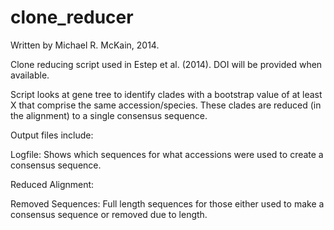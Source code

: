 clone_reducer
=============
Written by Michael R. McKain, 2014.

Clone reducing script used in Estep et al. (2014). DOI will be provided when available.

Script looks at gene tree to identify clades with a bootstrap value of at least X that comprise the same accession/species. These clades are reduced (in the alignment) to a single consensus sequence. 

Output files include:

Logfile: Shows which sequences for what accessions were used to create a consensus sequence.

Reduced Alignment:

Removed Sequences: Full length sequences for those either used to make a consensus sequence or removed due to length.
